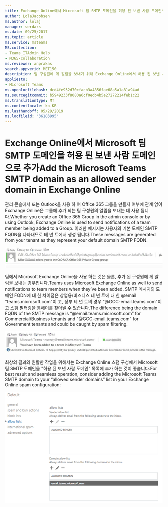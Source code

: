 ```yaml
---
title: Exchange Online에서 Microsoft 팀 SMTP 도메인을 허용 된 보낸 사람 도메인으로 추가
author: LolaJacobsen
ms.author: lolaj
manager: serdars
ms.date: 09/25/2017
ms.topic: article
ms.service: msteams
MS.collection:
- Teams_ITAdmin_Help
- M365-collaboration
ms.reviewer: anprakas
search.appverid: MET150
description: 팀 구성원에 게 알림을 보내기 위해 Exchange Online에서 허용 된 보낸 사람 도메인으로 Microsoft 팀 SMTP 도메인을 추가 하는 방법을 알아봅니다.
appliesto:
- Microsoft Teams
ms.openlocfilehash: dcd4fe932d70cfacb3a4856fae68a5a1a81a94ad
ms.sourcegitcommit: b5949233f8080a6cf0edb4b5e27272214feb1c22
ms.translationtype: MT
ms.contentlocale: ko-KR
ms.lasthandoff: 05/29/2019
ms.locfileid: "36183995"
---
```

<a name="add-the-microsoft-teams-smtp-domain-as-an-allowed-sender-domain-in-exchange-online"></a><span data-ttu-id="b11e0-103">Exchange Online에서 Microsoft 팀 SMTP 도메인을 허용 된 보낸 사람 도메인으로 추가</span><span class="sxs-lookup"><span data-stu-id="b11e0-103">Add the Microsoft Teams SMTP domain as an allowed sender domain in Exchange Online</span></span> 
=============================================================================

<span data-ttu-id="b11e0-104">관리 콘솔에서 또는 Outlook을 사용 하 여 Office 365 그룹을 만들지 여부에 관계 없이 Exchange Online은 그룹에 추가 되는 팀 구성원의 알림을 보내는 데 사용 됩니다.</span><span class="sxs-lookup"><span data-stu-id="b11e0-104">Whether you create an Office 365 Group in the admin console or by using Outlook, Exchange Online is used to send notifications of a team member being added to a Group.</span></span> <span data-ttu-id="b11e0-105">이러한 메시지는 사용자의 기본 도메인 SMTP FQDN을 나타내므로 테 넌 트에서 생성 됩니다.</span><span class="sxs-lookup"><span data-stu-id="b11e0-105">These messages are generated from your tenant as they represent your default domain SMTP FQDN.</span></span>

![그룹에 추가 된 사용자를 보여 주는 메시지 머리글의 스크린샷](media/Add_the_Microsoft_Teams_SMTP_domain_as_an_accepted_domain_in_Exchange_Online_image1.jpg)

<span data-ttu-id="b11e0-107">팀에서 Microsoft Exchange Online을 사용 하는 것은 물론, 추가 된 구성원에 게 알림을 보내는 경우입니다.</span><span class="sxs-lookup"><span data-stu-id="b11e0-107">Teams uses Microsoft Exchange Online as well to send notifications to team members when they’ve been added.</span></span> <span data-ttu-id="b11e0-108">SMTP 메시지의 도메인 FQDN에 대 한 차이점은 상업용/비즈니스 테 넌 트에 대 한 @email "teams.microsoft.com"이 고, 정부 테 넌 트의 경우 "@GCC-email.teams.com"이 고 스팸 필터링을 통해이를 찾아낼 수 있습니다.</span><span class="sxs-lookup"><span data-stu-id="b11e0-108">The difference being the domain FQDN of the SMTP message is “@email.teams.microsoft.com” for Commercial/Business tenants and "@GCC-email.teams.com" for Government tenants and could be caught by spam filtering.</span></span>

![그룹에 추가 된 사용자를 보여 주는 메시지 머리글의 스크린샷](media/Add_the_Microsoft_Teams_SMTP_domain_as_an_accepted_domain_in_Exchange_Online_image2.jpg)

<span data-ttu-id="b11e0-110">최상의 결과와 원활한 작업을 위해서는 Exchange Online 스팸 구성에서 Microsoft 팀 SMTP 도메인을 "허용 된 보낸 사람 도메인" 목록에 추가 하는 것이 좋습니다.</span><span class="sxs-lookup"><span data-stu-id="b11e0-110">For best result and seamless operation, consider adding the Microsoft Teams SMTP domain to your “allowed sender domains” list in your Exchange Online spam configuration:</span></span>

![스팸 구성 설정의 허용 목록 섹션 스크린샷](media/Add_the_Microsoft_Teams_SMTP_domain_as_an_accepted_domain_in_Exchange_Online_image3.png)

